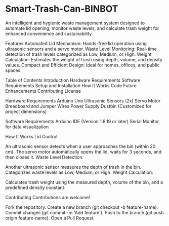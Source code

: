 # Smart-Trash-Can-BINBOT
An intelligent and hygienic waste management system designed to automate lid opening, monitor waste levels, and calculate trash weight for enhanced convenience and sustainability.

Features
Automated Lid Mechanism: Hands-free lid operation using ultrasonic sensors and a servo motor.
Waste Level Monitoring: Real-time detection of trash levels categorized as Low, Medium, or High.
Weight Calculation: Estimates the weight of trash using depth, volume, and density values.
Compact and Efficient Design: Ideal for homes, offices, and public spaces.

Table of Contents
Introduction
Hardware Requirements
Software Requirements
Setup and Installation
How It Works
Code
Future Enhancements
Contributing
License

Hardware Requirements
Arduino Uno
Ultrasonic Sensors (2x)
Servo Motor
Breadboard and Jumper Wires
Power Supply
Dustbin (Customized for project dimensions)


Software Requirements
Arduino IDE (Version 1.8.19 or later)
Serial Monitor for data visualization

How It Works
Lid Control:

An ultrasonic sensor detects when a user approaches the bin (within 20 cm).
The servo motor automatically opens the lid, waits for 3 seconds, and then closes it.
Waste Level Detection:

Another ultrasonic sensor measures the depth of trash in the bin.
Categorizes waste levels as Low, Medium, or High.
Weight Calculation:

Calculates trash weight using the measured depth, volume of the bin, and a predefined density constant.



Contributing
Contributions are welcome!

Fork the repository.
Create a new branch (git checkout -b feature-name).
Commit changes (git commit -m 'Add feature').
Push to the branch (git push origin feature-name).
Open a Pull Request.
